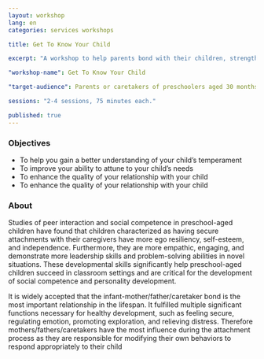 ```yaml
---
layout: workshop
lang: en
categories: services workshops

title: Get To Know Your Child

excerpt: "A workshop to help parents bond with their children, strengthening the caregiver-child relationship to ensure healthy development."

"workshop-name": Get To Know Your Child

"target-audience": Parents or caretakers of preschoolers aged 30 months to 5 years old.

sessions: "2-4 sessions, 75 minutes each."

published: true
---
```


### Objectives
* To help you gain a better understanding of your child’s temperament
* To improve your ability to attune to your child’s needs
* To enhance the quality of your relationship with your child
* To enhance the quality of your relationship with your child

### About

Studies of peer interaction and social competence in preschool-aged children have found that children characterized as having secure attachments with their caregivers have more ego resiliency, self-esteem, and independence.  Furthermore, they are more empathic, engaging, and demonstrate more leadership skills and problem-solving abilities in novel situations.  These developmental skills significantly help preschool-aged children succeed in classroom settings and are critical for the development of social competence and personality development.

It is widely accepted that the infant-mother/father/caretaker bond is the most important relationship in the lifespan.  It fulfilled multiple significant functions necessary for healthy development, such as feeling secure, regulating emotion, promoting exploration, and relieving distress. Therefore mothers/fathers/caretakers have the most influence during the attachment process as they are responsible for modifying their own behaviors to respond appropriately to their child
